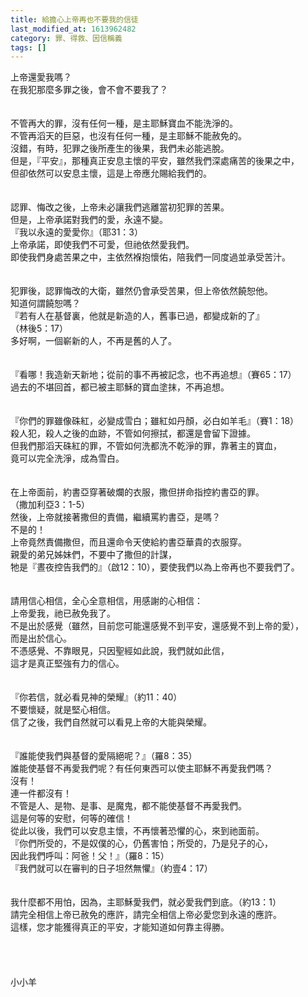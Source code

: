 ```yaml
---
title: 給擔心上帝再也不要我的信徒
last_modified_at: 1613962482
category: 罪、得救、因信稱義
tags: []
---
```


<div>
<div>上帝還愛我嗎？</div>

<div>在我犯那麼多罪之後，會不會不要我了？</div>

<div>&nbsp;</div>

<div>&nbsp;</div>

<div>不管再大的罪，沒有任何一種，是主耶穌寶血不能洗淨的。</div>

<div>不管再滔天的巨惡，也沒有任何一種，是主耶穌不能赦免的。</div>

<div>沒錯，有時，犯罪之後所產生的後果，我們未必能逃脫。</div>

<div>但是，『平安』，那種真正安息主懷的平安，雖然我們深處痛苦的後果之中，</div>

<div>但卻依然可以安息主懷，這是上帝應允賜給我們的。</div>

<div>&nbsp;</div>

<div>&nbsp;</div>

<div>認罪、悔改之後，上帝未必讓我們逃離當初犯罪的苦果。</div>

<div>但是，上帝承諾對我們的愛，永遠不變。</div>

<div>『我以永遠的愛愛你』（耶31：3）</div>

<div>上帝承諾，即使我們不可愛，但祂依然愛我們。</div>

<div>即使我們身處苦果之中，主依然褓抱懷佑，陪我們一同度過並承受苦汁。</div>

<div>&nbsp;</div>

<div>&nbsp;</div>

<div>犯罪後，認罪悔改的大衛，雖然仍會承受苦果，但上帝依然饒恕他。</div>

<div>知道何謂饒恕嗎？</div>

<div>『若有人在基督裏，他就是新造的人，舊事已過，都變成新的了』</div>

<div>（林後5：17）</div>

<div>多好啊，一個嶄新的人，不再是舊的人了。</div>

<div>&nbsp;</div>

<div>&nbsp;</div>

<div>『看哪！我造新天新地；從前的事不再被記念，也不再追想』（賽65：17）</div>

<div>過去的不堪回首，都已被主耶穌的寶血塗抹，不再追想。</div>

<div>&nbsp;</div>

<div>&nbsp;</div>

<div>『你們的罪雖像硃紅，必變成雪白；雖紅如丹顏，必白如羊毛』（賽1：18）</div>

<div>殺人犯，殺人之後的血跡，不管如何擦拭，都還是會留下證據。</div>

<div>但我們那滔天硃紅的罪，不管如何洗都洗不乾淨的罪，靠著主的寶血，</div>

<div>竟可以完全洗淨，成為雪白。</div>

<div>&nbsp;</div>

<div>&nbsp;</div>

<div>在上帝面前，約書亞穿著破爛的衣服，撒但拼命指控約書亞的罪。</div>

<div>（撒加利亞3：1-5）</div>

<div>然後，上帝就接著撒但的責備，繼續罵約書亞，是嗎？</div>

<div>不是的！</div>

<div>上帝竟然責備撒但，而且還命令天使給約書亞華貴的衣服穿。</div>

<div>親愛的弟兄姊妹們，不要中了撒但的計謀，</div>

<div>牠是『晝夜控告我們的』（啟12：10），要使我們以為上帝再也不要我們了。</div>

<div>&nbsp;</div>

<div>&nbsp;</div>

<div>請用信心相信，全心全意相信，用感謝的心相信：</div>

<div>上帝愛我，祂已赦免我了。</div>

<div>不是出於感覺（雖然，目前您可能還感覺不到平安，還感覺不到上帝的愛），</div>

<div>而是出於信心。</div>

<div>不憑感覺、不靠眼見，只因聖經如此說，我們就如此信，</div>

<div>這才是真正堅強有力的信心。</div>

<div>&nbsp;</div>

<div>&nbsp;</div>

<div>『你若信，就必看見神的榮耀』（約11：40）</div>

<div>不要懷疑，就是堅心相信。</div>

<div>信了之後，我們自然就可以看見上帝的大能與榮耀。</div>

<div>&nbsp;</div>

<div>&nbsp;</div>

<div>『誰能使我們與基督的愛隔絕呢？』（羅8：35）</div>

<div>誰能使基督不再愛我們呢？有任何東西可以使主耶穌不再愛我們嗎？</div>

<div>沒有！</div>

<div>連一件都沒有！</div>

<div>不管是人、是物、是事、是魔鬼，都不能使基督不再愛我們。</div>

<div>這是何等的安慰，何等的確信！</div>

<div>從此以後，我們可以安息主懷，不再懷著恐懼的心，來到祂面前。</div>

<div>『你們所受的，不是奴僕的心，仍舊害怕；所受的，乃是兒子的心，</div>

<div>因此我們呼叫：阿爸！父！』（羅8：15）</div>

<div>『我們就可以在審判的日子坦然無懼』（約壹4：17）</div>

<div>&nbsp;</div>

<div>&nbsp;</div>

<div>我什麼都不用怕，因為，主耶穌愛我們，就必愛我們到底。（約13：1）</div>

<div>請完全相信上帝已赦免的應許，請完全相信上帝必愛您到永遠的應許。</div>

<div>這樣，您才能獲得真正的平安，才能知道如何靠主得勝。</div>

<div>&nbsp;</div>

<div>&nbsp;</div>

<div>&nbsp;</div>

<div>&nbsp;</div>

<div>小小羊</div>
</div>

